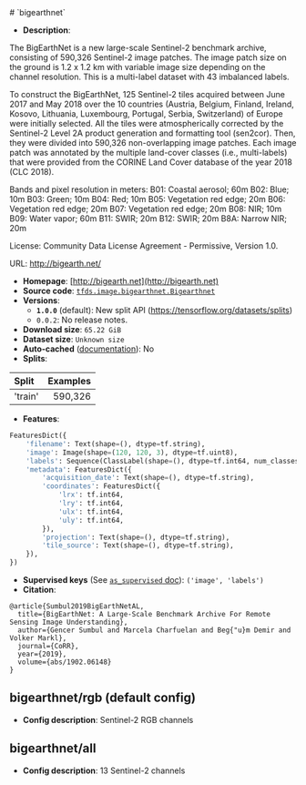 <div itemscope itemtype="http://schema.org/Dataset">
  <div itemscope itemprop="includedInDataCatalog" itemtype="http://schema.org/DataCatalog">
    <meta itemprop="name" content="TensorFlow Datasets" />
  </div>
  <meta itemprop="name" content="bigearthnet" />
  <meta itemprop="description" content="The BigEarthNet is a new large-scale Sentinel-2 benchmark archive, consisting of&#10;590,326 Sentinel-2 image patches. The image patch size on the ground is&#10;1.2 x 1.2 km with variable image size depending on the channel resolution.&#10;This is a multi-label dataset with 43 imbalanced labels.&#10;&#10;To construct the BigEarthNet, 125 Sentinel-2&#10;tiles acquired between June 2017 and May 2018 over the 10 countries (Austria,&#10;Belgium, Finland, Ireland, Kosovo, Lithuania, Luxembourg, Portugal, Serbia,&#10;Switzerland) of Europe were initially selected. All the tiles were&#10;atmospherically corrected by the Sentinel-2 Level 2A product generation and&#10;formatting tool (sen2cor). Then, they were divided into 590,326 non-overlapping&#10;image patches. Each image patch was annotated by the multiple land-cover classes&#10;(i.e., multi-labels) that were provided from the CORINE Land Cover database of&#10;the year 2018 (CLC 2018).&#10;&#10;Bands and pixel resolution in meters:&#10;B01: Coastal aerosol; 60m&#10;B02: Blue; 10m&#10;B03: Green; 10m&#10;B04: Red; 10m&#10;B05: Vegetation red edge; 20m&#10;B06: Vegetation red edge; 20m&#10;B07: Vegetation red edge; 20m&#10;B08: NIR; 10m&#10;B09: Water vapor; 60m&#10;B11: SWIR; 20m&#10;B12: SWIR; 20m&#10;B8A: Narrow NIR; 20m&#10;&#10;License: Community Data License Agreement - Permissive, Version 1.0.&#10;&#10;URL: http://bigearth.net/&#10;&#10;&#10;To use this dataset:&#10;&#10;```python&#10;import tensorflow_datasets as tfds&#10;&#10;ds = tfds.load(&#x27;bigearthnet&#x27;, split=&#x27;train&#x27;)&#10;for ex in ds.take(4):&#10;  print(ex)&#10;```&#10;&#10;See [the guide](https://www.tensorflow.org/datasets/overview) for more&#10;informations on [tensorflow_datasets](https://www.tensorflow.org/datasets).&#10;&#10;" />
  <meta itemprop="url" content="https://www.tensorflow.org/datasets/catalog/bigearthnet" />
  <meta itemprop="sameAs" content="http://bigearth.net" />
  <meta itemprop="citation" content="@article{Sumbul2019BigEarthNetAL,&#10;  title={BigEarthNet: A Large-Scale Benchmark Archive For Remote Sensing Image Understanding},&#10;  author={Gencer Sumbul and Marcela Charfuelan and Beg{&quot;u}m Demir and Volker Markl},&#10;  journal={CoRR},&#10;  year={2019},&#10;  volume={abs/1902.06148}&#10;}" />
</div>
# `bigearthnet`

*   **Description**:

The BigEarthNet is a new large-scale Sentinel-2 benchmark archive, consisting of
590,326 Sentinel-2 image patches. The image patch size on the ground is 1.2 x
1.2 km with variable image size depending on the channel resolution. This is a
multi-label dataset with 43 imbalanced labels.

To construct the BigEarthNet, 125 Sentinel-2
tiles acquired between June 2017 and May 2018 over the 10 countries (Austria,
Belgium, Finland, Ireland, Kosovo, Lithuania, Luxembourg, Portugal, Serbia,
Switzerland) of Europe were initially selected. All the tiles were
atmospherically corrected by the Sentinel-2 Level 2A product generation and
formatting tool (sen2cor). Then, they were divided into 590,326 non-overlapping
image patches. Each image patch was annotated by the multiple land-cover classes
(i.e., multi-labels) that were provided from the CORINE Land Cover database of
the year 2018 (CLC 2018).

Bands and pixel resolution in meters:
B01: Coastal aerosol; 60m
B02: Blue; 10m
B03: Green; 10m
B04: Red; 10m
B05: Vegetation red edge; 20m
B06: Vegetation red edge; 20m
B07: Vegetation red edge; 20m
B08: NIR; 10m
B09: Water vapor; 60m
B11: SWIR; 20m
B12: SWIR; 20m
B8A: Narrow NIR; 20m

License: Community Data License Agreement - Permissive, Version 1.0.

URL: http://bigearth.net/

*   **Homepage**: [http://bigearth.net](http://bigearth.net)
*   **Source code**:
    [`tfds.image.bigearthnet.Bigearthnet`](https://github.com/tensorflow/datasets/tree/master/tensorflow_datasets/image/bigearthnet.py)
*   **Versions**:
    *   **`1.0.0`** (default): New split API
        (https://tensorflow.org/datasets/splits)
    *   `0.0.2`: No release notes.
*   **Download size**: `65.22 GiB`
*   **Dataset size**: `Unknown size`
*   **Auto-cached**
    ([documentation](https://www.tensorflow.org/datasets/performances#auto-caching)):
    No
*   **Splits**:

Split   | Examples
:------ | -------:
'train' | 590,326

*   **Features**:

```python
FeaturesDict({
    'filename': Text(shape=(), dtype=tf.string),
    'image': Image(shape=(120, 120, 3), dtype=tf.uint8),
    'labels': Sequence(ClassLabel(shape=(), dtype=tf.int64, num_classes=43)),
    'metadata': FeaturesDict({
        'acquisition_date': Text(shape=(), dtype=tf.string),
        'coordinates': FeaturesDict({
            'lrx': tf.int64,
            'lry': tf.int64,
            'ulx': tf.int64,
            'uly': tf.int64,
        }),
        'projection': Text(shape=(), dtype=tf.string),
        'tile_source': Text(shape=(), dtype=tf.string),
    }),
})
```
*   **Supervised keys** (See
    [`as_supervised` doc](https://www.tensorflow.org/datasets/api_docs/python/tfds/load)):
    `('image', 'labels')`
*   **Citation**:

```
@article{Sumbul2019BigEarthNetAL,
  title={BigEarthNet: A Large-Scale Benchmark Archive For Remote Sensing Image Understanding},
  author={Gencer Sumbul and Marcela Charfuelan and Beg{"u}m Demir and Volker Markl},
  journal={CoRR},
  year={2019},
  volume={abs/1902.06148}
}
```

## bigearthnet/rgb (default config)

*   **Config description**: Sentinel-2 RGB channels

## bigearthnet/all

*   **Config description**: 13 Sentinel-2 channels
